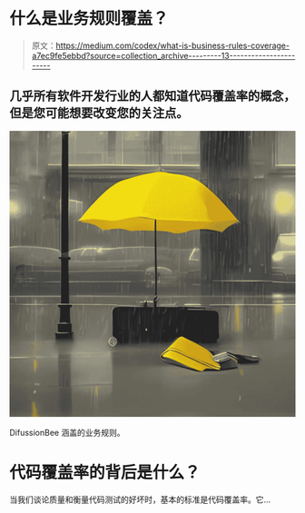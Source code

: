 # 什么是业务规则覆盖？

> 原文：<https://medium.com/codex/what-is-business-rules-coverage-a7ec9fe5ebbd?source=collection_archive---------13----------------------->

## 几乎所有软件开发行业的人都知道代码覆盖率的概念，但是您可能想要改变您的关注点。

![](img/daef7a70128552bed9af32aa7ac658bd.png)

DifussionBee 涵盖的业务规则。

# 代码覆盖率的背后是什么？

当我们谈论质量和衡量代码测试的好坏时，基本的标准是代码覆盖率。它…